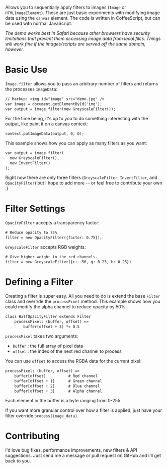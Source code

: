 Allows you to sequentially apply filters to images (`Image` or `HTMLImageElement`). These are just basic experiments with modifying image data using the `canvas` element. The code is written in CoffeeScript, but can be used with normal JavaScript.

_The demo works best in Safari because other browsers have security limitations that prevent them accessing image data from local files. Things will work fine if the images/scripts are served off the same domain, however._

Basic Use
=========

`Image.filter` allows you to pass an arbitrary number of filters and returns the processes `ImageData`:

    // Markup: <img id="image" src="demo.jpg" />
    var image = document.getElementById('img');
    var output = image.filter(new GreyscaleFilter());
    
For the time being, it's up to you to do something interesting with the output, like paint it on a canvas context:
    
    context.putImageData(output, 0, 0);
    
This example shows how you can apply as many filters as you want:

    var output = image.filter(
      new GreyscaleFilter(),
      new InvertFilter()
    );
    
Right now there are only three filters (`GreyscaleFilter`, `InvertFilter`, and `OpacityFilter`) but I hope to add more -- or feel free to contribute your own :)

Filter Settings
===============

`OpacityFilter` accepts a transparency factor:

    # Reduce opacity to 75%
    filter = new OpacityFilter({factor: 0.75});

`GreyscaleFilter` accepts RGB weights:

    # Give higher weight to the red channels.
    filter = new GreyscaleFilter({r: .50, g: 0.25, b: 0.25})
    
Defining a Filter
=================

Creating a filter is super easy. All you need to do is extend the base `Filter` class and override the `processPixel` method. This example shows how you could modify the alpha channel to reduce opacity by 50%:

    class HalfOpacityFilter extends Filter
        processPixel: (buffer, offset) =>
            buffer[offset + 3] *= 0.5
            
`processPixel` takes two arguments:

* `buffer` : the full array of pixel data
* `offset` : the index of the next red channel to process

You can use `offset` to access the RGBA data for the current pixel:

    processPixel: (buffer, offset) =>
        buffer[offset]          # Red channel
        buffer[offset + 1]      # Green channel
        buffer[offset + 2]      # Blue channel
        buffer[offset + 3]      # Alpha channel

Each element in the buffer is a byte ranging from 0-255.

If you want more granular control over how a filter is applied, just have your filter override `process(image_data)`.

Contributing
============

I'd love bug fixes, performance improvements, new filters & API suggestions. Just send me a message or pull request on GitHub and I'll get back to you.

